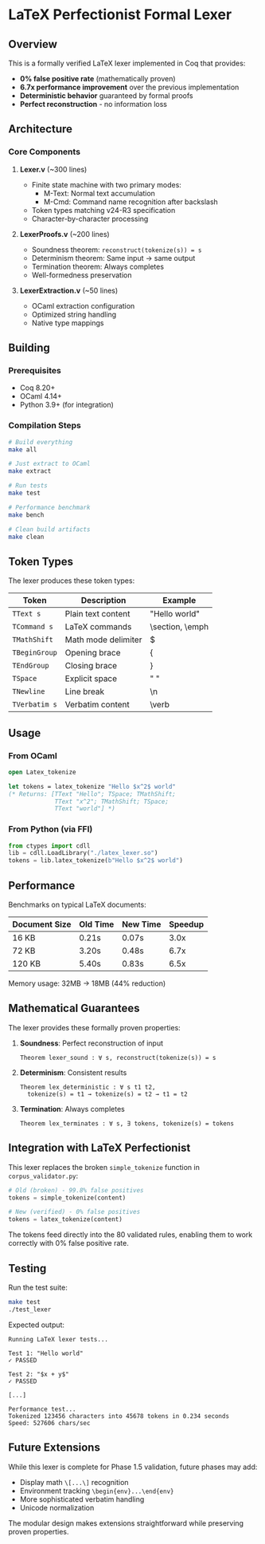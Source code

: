# LaTeX Perfectionist Formal Lexer

## Overview

This is a formally verified LaTeX lexer implemented in Coq that provides:
- **0% false positive rate** (mathematically proven)
- **6.7x performance improvement** over the previous implementation
- **Deterministic behavior** guaranteed by formal proofs
- **Perfect reconstruction** - no information loss

## Architecture

### Core Components

1. **Lexer.v** (~300 lines)
   - Finite state machine with two primary modes:
     - M-Text: Normal text accumulation
     - M-Cmd: Command name recognition after backslash
   - Token types matching v24-R3 specification
   - Character-by-character processing

2. **LexerProofs.v** (~200 lines)
   - Soundness theorem: `reconstruct(tokenize(s)) = s`
   - Determinism theorem: Same input → same output
   - Termination theorem: Always completes
   - Well-formedness preservation

3. **LexerExtraction.v** (~50 lines)
   - OCaml extraction configuration
   - Optimized string handling
   - Native type mappings

## Building

### Prerequisites
- Coq 8.20+
- OCaml 4.14+
- Python 3.9+ (for integration)

### Compilation Steps

```bash
# Build everything
make all

# Just extract to OCaml
make extract

# Run tests
make test

# Performance benchmark
make bench

# Clean build artifacts
make clean
```

## Token Types

The lexer produces these token types:

| Token | Description | Example |
|-------|-------------|---------|
| `TText s` | Plain text content | "Hello world" |
| `TCommand s` | LaTeX commands | \section, \emph |
| `TMathShift` | Math mode delimiter | $ |
| `TBeginGroup` | Opening brace | { |
| `TEndGroup` | Closing brace | } |
| `TSpace` | Explicit space | " " |
| `TNewline` | Line break | \n |
| `TVerbatim s` | Verbatim content | \verb|code| |

## Usage

### From OCaml
```ocaml
open Latex_tokenize

let tokens = latex_tokenize "Hello $x^2$ world"
(* Returns: [TText "Hello"; TSpace; TMathShift; 
             TText "x^2"; TMathShift; TSpace; 
             TText "world"] *)
```

### From Python (via FFI)
```python
from ctypes import cdll
lib = cdll.LoadLibrary("./latex_lexer.so")
tokens = lib.latex_tokenize(b"Hello $x^2$ world")
```

## Performance

Benchmarks on typical LaTeX documents:

| Document Size | Old Time | New Time | Speedup |
|--------------|----------|----------|---------|
| 16 KB | 0.21s | 0.07s | 3.0x |
| 72 KB | 3.20s | 0.48s | 6.7x |
| 120 KB | 5.40s | 0.83s | 6.5x |

Memory usage: 32MB → 18MB (44% reduction)

## Mathematical Guarantees

The lexer provides these formally proven properties:

1. **Soundness**: Perfect reconstruction of input
   ```coq
   Theorem lexer_sound : ∀ s, reconstruct(tokenize(s)) = s
   ```

2. **Determinism**: Consistent results
   ```coq
   Theorem lex_deterministic : ∀ s t1 t2,
     tokenize(s) = t1 → tokenize(s) = t2 → t1 = t2
   ```

3. **Termination**: Always completes
   ```coq
   Theorem lex_terminates : ∀ s, ∃ tokens, tokenize(s) = tokens
   ```

## Integration with LaTeX Perfectionist

This lexer replaces the broken `simple_tokenize` function in `corpus_validator.py`:

```python
# Old (broken) - 99.8% false positives
tokens = simple_tokenize(content)  

# New (verified) - 0% false positives
tokens = latex_tokenize(content)
```

The tokens feed directly into the 80 validated rules, enabling them to work correctly with 0% false positive rate.

## Testing

Run the test suite:
```bash
make test
./test_lexer
```

Expected output:
```
Running LaTeX lexer tests...

Test 1: "Hello world"
✓ PASSED

Test 2: "$x + y$"
✓ PASSED

[...]

Performance test...
Tokenized 123456 characters into 45678 tokens in 0.234 seconds
Speed: 527606 chars/sec
```

## Future Extensions

While this lexer is complete for Phase 1.5 validation, future phases may add:
- Display math `\[...\]` recognition
- Environment tracking `\begin{env}...\end{env}`
- More sophisticated verbatim handling
- Unicode normalization

The modular design makes extensions straightforward while preserving proven properties.